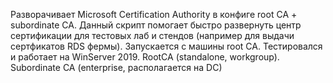 Разворачивает Microsoft Certification Authority в конфиге root CA + subordinate CA.
Данный скрипт помогает быстро развернуть центр сертификации для тестовых лаб и стендов (например для выдачи сертфикатов RDS фермы). Запускается с машины root CA.
Тестировался и работает на WinServer 2019. RootCA (standalone, workgroup). Subordinate CA (enterprise, располагается на DC)
